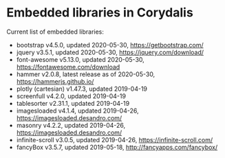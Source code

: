 # Embedded libraries in Corydalis

Current list of embedded libraries:

- bootstrap v4.5.0, updated 2020-05-30,
  <https://getbootstrap.com/>
- jquery v3.5.1, updated 2020-05-30,
  <https://jquery.com/download/>
- font-awesome v5.13.0, updated 2020-05-30,
  <https://fontawesome.com/download>
- hammer v2.0.8, latest release as of 2020-05-30,
  <https://hammerjs.github.io/>
- plotly (cartesian) v1.47.3, updated 2019-04-19
- screenfull v4.2.0, updated 2019-04-19
- tablesorter v2.31.1, updated 2019-04-19
- imagesloaded v4.1.4, updated 2019-04-26,
  <https://imagesloaded.desandro.com/>
- masonry v4.2.2, updated 2019-04-26,
  <https://imagesloaded.desandro.com/>
- infinite-scroll v3.0.5, updated 2019-04-26,
  <https://infinite-scroll.com/>
- fancyBox v3.5.7, updated 2019-05-18,
  <http://fancyapps.com/fancybox/>
